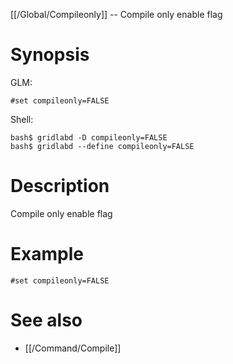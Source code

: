 [[/Global/Compileonly]] -- Compile only enable flag

# Synopsis

GLM:

~~~
#set compileonly=FALSE
~~~

Shell:

~~~
bash$ gridlabd -D compileonly=FALSE
bash$ gridlabd --define compileonly=FALSE
~~~

# Description

Compile only enable flag

# Example

~~~
#set compileonly=FALSE
~~~

# See also
* [[/Command/Compile]]